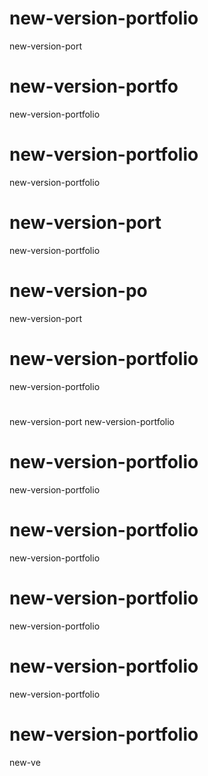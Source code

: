 # new-version-portfolio
new-version-port
# new-version-portfo

new-version-portfolio

# new-version-portfolio

new-version-portfolio
# new-version-port


new-version-portfolio
# new-version-po
new-version-port
# new-version-portfolio
new-version-portfolio

# 
new-version-port
new-version-portfolio
# new-version-portfolio

new-version-portfolio

# new-version-portfolio
new-version-portfolio

# new-version-portfolio
new-version-portfolio

# new-version-portfolio
new-version-portfolio

# new-version-portfolio
new-ve
